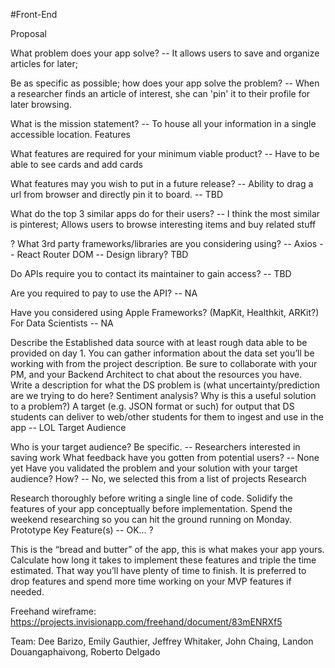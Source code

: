 #Front-End

Proposal

What problem does your app solve? -- It allows users to save and organize articles for later;

Be as specific as possible; how does your app solve the problem? -- When a researcher finds an article of interest, she can 'pin' it to their profile for later browsing.

What is the mission statement? -- To house all your information in a single accessible location. Features

What features are required for your minimum viable product? -- Have to be able to see cards and add cards

What features may you wish to put in a future release? -- Ability to drag a url from browser and directly pin it to board. -- TBD

What do the top 3 similar apps do for their users? -- I think the most similar is pinterest; Allows users to browse interesting items and buy related stuff

?
What 3rd party frameworks/libraries are you considering using? -- Axios -- React Router DOM -- Design library? TBD

Do APIs require you to contact its maintainer to gain access? -- TBD

Are you required to pay to use the API? -- NA

Have you considered using Apple Frameworks? (MapKit, Healthkit, ARKit?) For Data Scientists -- NA

Describe the Established data source with at least rough data able to be provided on day 1.
You can gather information about the data set you’ll be working with from the project description. Be sure to collaborate with your PM, and your Backend Architect to chat about the resources you have.
Write a description for what the DS problem is (what uncertainty/prediction are we trying to do here? Sentiment analysis? Why is this a useful solution to a problem?)
A target (e.g. JSON format or such) for output that DS students can deliver to web/other students for them to ingest and use in the app -- LOL
Target Audience

Who is your target audience? Be specific. -- Researchers interested in saving work
What feedback have you gotten from potential users? -- None yet
Have you validated the problem and your solution with your target audience? How? -- No, we selected this from a list of projects
Research

Research thoroughly before writing a single line of code. Solidify the features of your app conceptually before implementation. Spend the weekend researching so you can hit the ground running on Monday. Prototype Key Feature(s) -- OK... ?

This is the “bread and butter” of the app, this is what makes your app yours. Calculate how long it takes to implement these features and triple the time estimated. That way you’ll have plenty of time to finish. It is preferred to drop features and spend more time working on your MVP features if needed.

Freehand wireframe: https://projects.invisionapp.com/freehand/document/83mENRXf5

Team: Dee Barizo, Emily Gauthier, Jeffrey Whitaker, John Chaing, Landon Douangaphaivong, Roberto Delgado